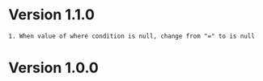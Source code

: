 # Version 1.1.0
    1. When value of where condition is null, change from "=" to is null

# Version 1.0.0